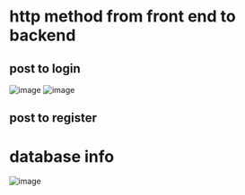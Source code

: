 # http method from front end to backend
## post to login
![image](https://user-images.githubusercontent.com/42493663/160507172-1526fc32-ae31-4f96-b4ea-c6e767568499.png)
![image](https://user-images.githubusercontent.com/42493663/160507211-4075a579-40ca-4fef-87cd-f2c628b966eb.png)
## post to register
# database info
![image](https://user-images.githubusercontent.com/42493663/160507992-b85a30be-26ca-45e2-8573-69c056133c33.png)
